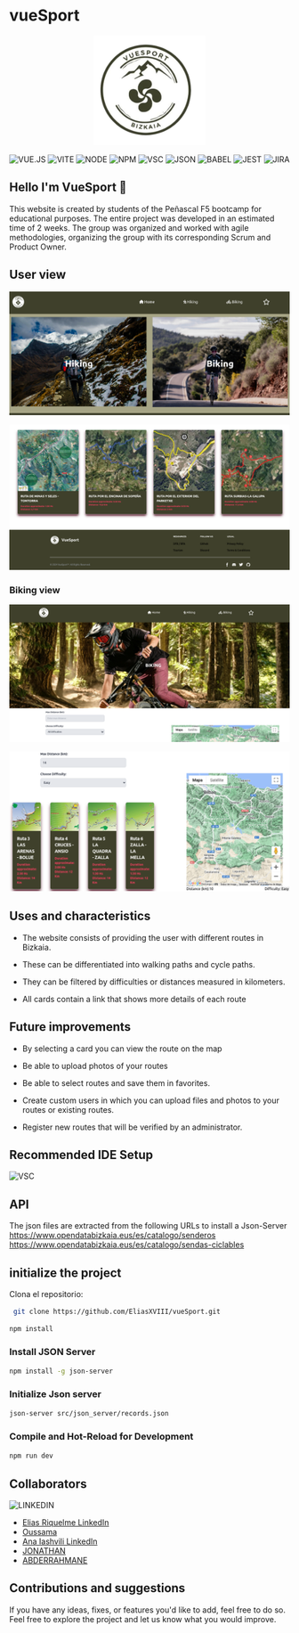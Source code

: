# vueSport
<p align="center">
  <img src="https://github.com/EliasXVIII/vueSport/blob/dev/src/assets/Readme-Img/Logo.png" alt="VueSport" style="margin: auto; width: 200px;">
</p>


![VUE.JS](https://img.shields.io/badge/Vue%20js-35495E?style=for-the-badge&logo=vuedotjs&logoColor=4FC08D)
![VITE](https://img.shields.io/badge/Vite-B73BFE?style=for-the-badge&logo=vite&logoColor=FFD62E)
![NODE](https://img.shields.io/badge/Node%20js-339933?style=for-the-badge&logo=nodedotjs&logoColor=white)
![NPM](https://img.shields.io/badge/npm-CB3837?style=for-the-badge&logo=npm&logoColor=white)
![VSC](https://img.shields.io/badge/Visual_Studio_Code-0078D4?style=for-the-badge&logo=visual%20studio%20code&logoColor=white)
![JSON](https://img.shields.io/badge/json-5E5C5C?style=for-the-badge&logo=json&logoColor=white)
![BABEL](https://img.shields.io/badge/Babel-F9DC3E?style=for-the-badge&logo=babel&logoColor=white)
![JEST](https://img.shields.io/badge/Jest-C21325?style=for-the-badge&logo=jest&logoColor=white)
![JIRA](https://img.shields.io/badge/Jira-0052CC?style=for-the-badge&logo=Jira&logoColor=white)

## Hello I'm VueSport 👋

This website is created by students of the Peñascal F5 bootcamp for educational purposes.
The entire project was developed in an estimated time of 2 weeks.
The group was organized and worked with agile methodologies, organizing the group with its corresponding Scrum and Product Owner.

## User view

<p align="center">
  <img src="https://github.com/EliasXVIII/vueSport/blob/dev/src/assets/Readme-Img/HomeReadme.png" alt="VueSport" style="margin: auto;">
</p>
<p align="center">
  <img src="https://github.com/EliasXVIII/vueSport/blob/dev/src/assets/Readme-Img/FooterReadme.png" alt="VueSport" style="margin: auto;">
</p>

### Biking view

<p align="center">
  <img src="https://github.com/EliasXVIII/vueSport/blob/dev/src/assets/Readme-Img/BikingReadme.png" alt="VueSport" style="margin: auto;">
</p>
<p align="center">
  <img src="https://github.com/EliasXVIII/vueSport/blob/dev/src/assets/Readme-Img/BikingSearchReadme.png" alt="VueSport" style="margin: auto;">
</p>

## Uses and characteristics 

- The website consists of providing the user with different routes in Bizkaia.

- These can be differentiated into walking paths and cycle paths.

- They can be filtered by difficulties or distances measured in kilometers.

- All cards contain a link that shows more details of each route

## Future improvements

- By selecting a card you can view the route on the map

- Be able to upload photos of your routes

- Be able to select routes and save them in favorites.

- Create custom users in which you can upload files and photos to your routes or existing routes.

- Register new routes that will be verified by an administrator.

## Recommended IDE Setup
  ![VSC](https://img.shields.io/badge/Visual_Studio_Code-0078D4?style=for-the-badge&logo=visual%20studio%20code&logoColor=white)

## API
The json files are extracted from the following URLs to install a Json-Server <br>
https://www.opendatabizkaia.eus/es/catalogo/senderos <br>
https://www.opendatabizkaia.eus/es/catalogo/sendas-ciclables

## initialize the project
 Clona el repositorio:
 
  ```bash
   git clone https://github.com/EliasXVIII/vueSport.git
  ```

```sh
npm install 
```
### Install JSON Server
```sh
npm install -g json-server 
```
### Initialize Json server
```sh
json-server src/json_server/records.json
```

### Compile and Hot-Reload for Development

```sh
npm run dev
```

## Collaborators
![LINKEDIN](https://img.shields.io/badge/LinkedIn-0077B5?style=for-the-badge&logo=linkedin&logoColor=white)

- [Elias Riquelme LinkedIn](https://www.linkedin.com/in/elias-javier-riquelme-b62655297/)
- [Oussama](https://www.linkedin.com/in/oussama-brahmi-b1551a280/)
- [Ana Iashvili LinkedIn](https://www.linkedin.com/in/anaiashvili/)
- [JONATHAN](https://www.linkedin.com/in/jonathan-iba%C5%84ez-perez/)
- [ABDERRAHMANE](https://www.linkedin.com/in/abderrahmane-hichou-95818a2ab/)

## Contributions and suggestions
If you have any ideas, fixes, or features you'd like to add, feel free to do so. Feel free to explore the project and let us know what you would improve.



